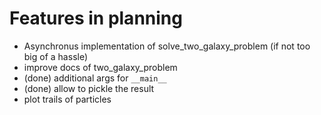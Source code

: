 Features in planning
======
* Asynchronus implementation of solve_two_galaxy_problem (if not too big of a hassle)
* improve docs of two_galaxy_problem
* (done) additional args for `__main__`
* (done) allow to pickle the result
* plot trails of particles
